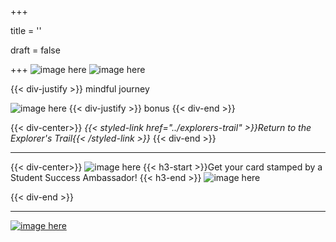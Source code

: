 +++

title = ''

draft = false

+++
![image here](../images/explorer-3.png#center)
![image here](../images/mindful-journey.png#center)


{{< div-justify >}}
mindful journey

![image here](../images/quest-icon-bonus.png#right)
{{< div-justify >}}
bonus
{{< div-end >}}

{{< div-center>}}
*{{< styled-link href="../explorers-trail" >}}Return to the Explorer's Trail{{< /styled-link >}}*
{{< div-end >}}

___
{{< div-center>}}
![image here](../images/dont-forget.png#center)
 {{< h3-start >}}Get your card stamped by a Student Success Ambassador! {{< h3-end >}}
![image here](../images/stamp-card.png#center)

{{< div-end >}}

___

[![image here](../images/lost-icon.png#center)](../lost)